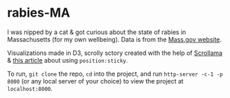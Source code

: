 # rabies-MA

I was nipped by a cat & got curious about the state of rabies in Massachusetts (for my own wellbeing). Data is from the [Mass.gov website](https://www.mass.gov/lists/rabies-surveillance-data).

Visualizations made in D3, scrolly sctory created with the help of [Scrollama](https://github.com/russellgoldenberg/scrollama) & [this article](https://pudding.cool/process/scrollytelling-sticky/) about using `position:sticky`.

To run, `git clone` the repo, `cd` into the project, and run `http-server -c-1 -p 8000` (or any local server of your choice) to view the project at `localhost:8000`.
